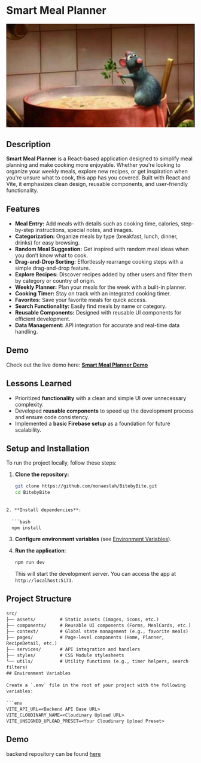 # Smart Meal Planner

![Project Screenshot](/src/assets/images/readme.png)

## Description

**Smart Meal Planner** is a React-based application designed to simplify meal planning and make cooking more enjoyable. Whether you're looking to organize your weekly meals, explore new recipes, or get inspiration when you're unsure what to cook, this app has you covered. Built with React and Vite, it emphasizes clean design, reusable components, and user-friendly functionality.

## Features

- **Meal Entry:** Add meals with details such as cooking time, calories, step-by-step instructions, special notes, and images.
- **Categorization:** Organize meals by type (breakfast, lunch, dinner, drinks) for easy browsing.
- **Random Meal Suggestion:** Get inspired with random meal ideas when you don’t know what to cook.
- **Drag-and-Drop Sorting:** Effortlessly rearrange cooking steps with a simple drag-and-drop feature.
- **Explore Recipes:** Discover recipes added by other users and filter them by category or country of origin.
- **Weekly Planner:** Plan your meals for the week with a built-in planner.
- **Cooking Timer:** Stay on track with an integrated cooking timer.
- **Favorites:** Save your favorite meals for quick access.
- **Search Functionality:** Easily find meals by name or category.
- **Reusable Components:** Designed with reusable UI components for efficient development.
- **Data Management:** API integration for accurate and real-time data handling.

## Demo

Check out the live demo here: **[Smart Meal Planner Demo](https://your-demo-link.com)**

## Lessons Learned

- Prioritized **functionality** with a clean and simple UI over unnecessary complexity.
- Developed **reusable components** to speed up the development process and ensure code consistency.
- Implemented a **basic Firebase setup** as a foundation for future scalability.

## Setup and Installation

To run the project locally, follow these steps:

1. **Clone the repository:**

   ```bash
   git clone https://github.com/monaeslah/BitebyBite.git
   cd BitebyBite
   ```

````

2. **Install dependencies**:

  ```bash
  npm install
````

3. **Configure environment variables** (see [Environment Variables](#environment-variables)).

4. **Run the application**:

   ```bash
   npm run dev
   ```

   This will start the development server. You can access the app at `http://localhost:5173`.

## Project Structure

````plaintext
src/
├── assets/         # Static assets (images, icons, etc.)
├── components/     # Reusable UI components (Forms, MealCards, etc.)
├── context/        # Global state management (e.g., favorite meals)
├── pages/          # Page-level components (Home, Planner, RecipeDetail, etc.)
├── services/       # API integration and handlers
├── styles/         # CSS Module stylesheets
└── utils/          # Utility functions (e.g., timer helpers, search filters)
## Environment Variables

Create a `.env` file in the root of your project with the following variables:

```env
VITE_API_URL=<Backend API Base URL>
VITE_CLOUDINARY_NAME=<Cloudinary Upload URL>
VITE_UNSIGNED_UPLOAD_PRESET=<Your Cloudinary Upload Preset>
````

## Demo

backend repository can be found [here](https://bitebybite.netlify.app/)
